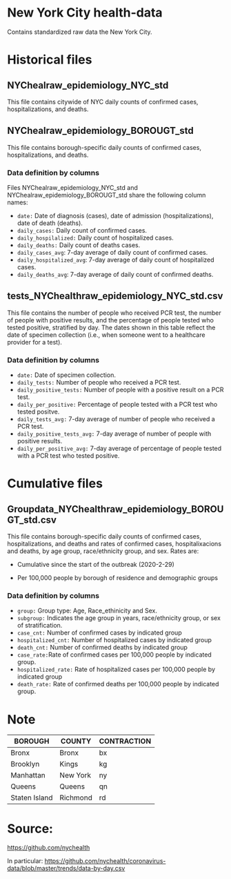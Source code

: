 # New York City health-data

Contains standardized raw data the New York City. 

# Historical files

## NYChealraw_epidemiology_NYC_std

This file contains citywide of NYC daily counts of confirmed cases, hospitalizations, and deaths.

## NYChealraw_epidemiology_BOROUGT_std

This file contains borough-specific daily counts of confirmed cases, hospitalizations, and deaths.


### Data definition by columns

Files NYChealraw_epidemiology_NYC_std and NYChealraw_epidemiology_BOROUGT_std share the following column names:

- `date:` Date of diagnosis (cases), date of admission (hospitalizations), date of death (deaths).
- `daily_cases:`  Daily count of confirmed cases. 
- `daily_hospilalized:` Daily count of hospitalized cases.
- `daily_deaths:` Daily count of deaths cases.
- `daily_cases_avg`: 7-day average of daily count of confirmed cases.
- `daily_hospitalized_avg`: 7-day average of daily count of hospitalized cases.
- `daily_deaths_avg`: 7-day average of daily count of confirmed deaths.


## tests_NYChealthraw_epidemiology_NYC_std.csv

This file contains the number of people who received PCR test, the number of people with positive results, and the percentage of people tested who tested positive, stratified by day. The dates shown in this table reflect the date of specimen collection (i.e., when someone went to a healthcare provider for a test).

### Data definition by columns 

- `date:` Date of specimen collection.
- `daily_tests:` Number of people who received a PCR test. 
- `daily_positive_tests:` Number of people with a positive result on a PCR test.
- `daily_per_positive:` Percentage of people tested with a PCR test who tested positve. 
- `daily_tests_avg:` 7-day average of number of people who received a PCR test.
- `daily_positive_tests_avg:` 7-day average of number of people with positive results.
- `daily_per_positive_avg:` 7-day average of percentage of people tested with a PCR test who tested positive.


# Cumulative files

## Groupdata_NYChealthraw_epidemiology_BOROUGT_std.csv

This file contains borough-specific daily counts of confirmed cases, hospitalizations, and deaths and rates of confirmed cases, hospitalixacions and deaths, by age group, race/ethnicity group, and sex. Rates are:

 * Cumulative since the start of the outbreak (2020-2-29)

 * Per 100,000 people by borough of residence and demographic groups

### Data definition by columns
- `group:` Group type: Age, Race_ethinicity and Sex.
- `subgroup:` Indicates the age group in years, race/ethnicity group, or sex of stratification.
- `case_cnt:` Number of confirmed cases by indicated group
- `hospitalized_cnt:` Number of hospitalized cases by indicated group
- `death_cnt:` Number of confirmed deaths by indicated group
- `case_rate:`Rate of confirmed cases per 100,000 people by indicated group.
- `hospitalized_rate:` Rate of hospitalized cases per 100,000 people by indicated group
- `death_rate:` Rate of confirmed deaths per 100,000 people by indicated group.


# Note

| BOROUGH | COUNTY | CONTRACTION |
|---------|---------|--------------|
| Bronx | Bronx | bx |
| Brooklyn | Kings | kg |
| Manhattan | New York | ny |
| Queens | Queens | qn |
| Staten Island | Richmond | rd | |


# Source:

https://github.com/nychealth

In particular:
https://github.com/nychealth/coronavirus-data/blob/master/trends/data-by-day.csv

